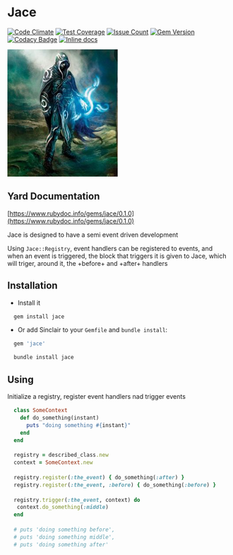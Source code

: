Jace
====
[![Code Climate](https://codeclimate.com/github/darthjee/jace/badges/gpa.svg)](https://codeclimate.com/github/darthjee/jace)
[![Test Coverage](https://codeclimate.com/github/darthjee/jace/badges/coverage.svg)](https://codeclimate.com/github/darthjee/jace/coverage)
[![Issue Count](https://codeclimate.com/github/darthjee/jace/badges/issue_count.svg)](https://codeclimate.com/github/darthjee/jace)
[![Gem Version](https://badge.fury.io/rb/jace.svg)](https://badge.fury.io/rb/jace)
[![Codacy Badge](https://api.codacy.com/project/badge/Grade/49845fb44afa4f658460e52cccce84b8)](https://www.codacy.com/manual/darthjee/jace?utm_source=github.com&amp;utm_medium=referral&amp;utm_content=darthjee/jace&amp;utm_campaign=Badge_Grade)
[![Inline docs](http://inch-ci.org/github/darthjee/jace.svg?branch=master)](http://inch-ci.org/github/darthjee/jace)

![jace](https://raw.githubusercontent.com/darthjee/jace/master/jace.jpg)

Yard Documentation
-------------------
[https://www.rubydoc.info/gems/jace/0.1.0](https://www.rubydoc.info/gems/jace/0.1.0)

Jace is designed to have a semi event driven development

Using `Jace::Registry`, event handlers can be registered to events, and when an event
is triggered, the block that triggers it is given to Jace, which will triger, around it,
the +before+ and +after+ handlers

Installation
---------------

- Install it

```bash
  gem install jace
```

- Or add Sinclair to your `Gemfile` and `bundle install`:

```bash
  gem 'jace'
```

```bash
  bundle install jace
```

Using
-----

Initialize a registry, register event handlers nad trigger events

```ruby
  class SomeContext
    def do_something(instant)
      puts "doing something #{instant}"
    end
  end

  registry = described_class.new
  context = SomeContext.new

  registry.register(:the_event) { do_something(:after) }
  registry.register(:the_event, :before) { do_something(:before) }

  registry.trigger(:the_event, context) do
   context.do_something(:middle)
  end

  # puts 'doing something before',
  # puts 'doing something middle',
  # puts 'doing something after'
```
